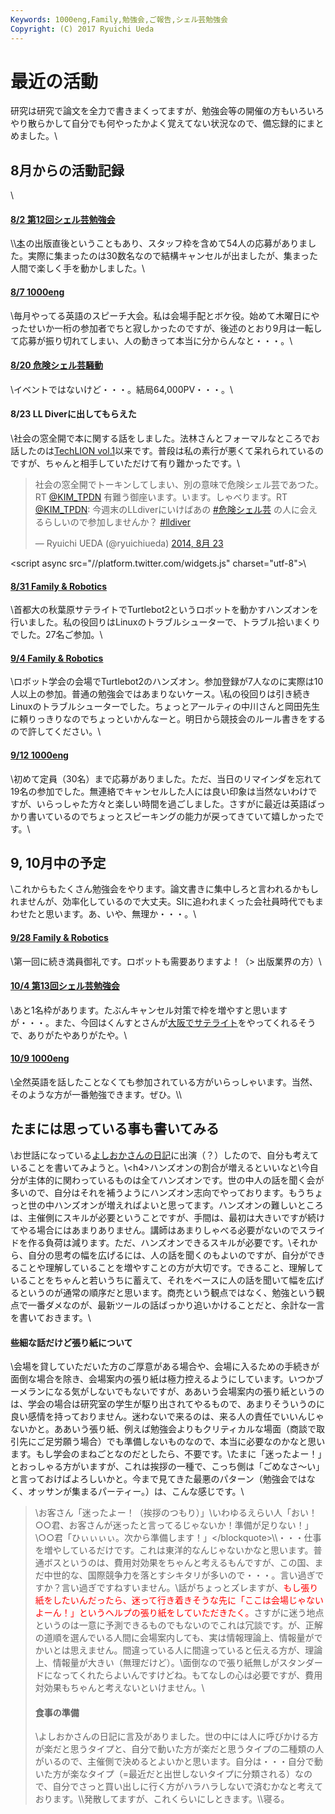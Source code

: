 ```yaml
---
Keywords: 1000eng,Family,勉強会,ご報告,シェル芸勉強会
Copyright: (C) 2017 Ryuichi Ueda
---
```


# 最近の活動
研究は研究で論文を全力で書きまくってますが、勉強会等の開催の方もいろいろやり散らかして自分でも何やったかよく覚えてない状況なので、備忘録的にまとめました。\\<h2>8月からの活動記録</h2>\\<h4><a href="https://www.usptomo.com/PAGE=20140803USPSTUDY" target="_blank">8/2 第12回シェル芸勉強会</a></h4>\\<!--more-->\\<a href="http://www.amazon.co.jp/gp/product/4048660683/ref=as_li_ss_tl?ie=UTF8&camp=247&creative=7399&creativeASIN=4048660683&linkCode=as2&tag=ryuichiueda-22">本</a><img src="http://ir-jp.amazon-adsystem.com/e/ir?t=ryuichiueda-22&l=as2&o=9&a=4048660683" width="1" height="1" border="0" alt="" style="border:none !important; margin:0px !important;" />の出版直後ということもあり、スタッフ枠を含めて54人の応募がありました。実際に集まったのは30数名なので結構キャンセルが出ましたが、集まった人間で楽しく手を動かしました。\\<h4><a href="http://1000.doorkeeper.jp/events/12358" target="_blank">8/7 1000eng</a></h4>\\毎月やってる英語のスピーチ大会。私は会場手配とボケ役。始めて木曜日にやったせいか一桁の参加者でちと寂しかったのですが、後述のとおり9月は一転して応募が振り切れてしまい、人の動きって本当に分からんなと・・・。\\<h4><a href="http://togetter.com/li/709172" target="_blank">8/20 危険シェル芸騒動</a></h4>\\イベントではないけど・・・。結局64,000PV・・・。\\<h4>8/23 LL Diverに出してもらえた</h4>\\社会の窓全開で本に関する話をしました。法林さんとフォーマルなところでお話したのは<a href="https://www.usptomo.com/?PAGE=20110401" target="_blank">TechLION vol.1</a>以来です。普段は私の素行が悪くて呆れられているのですが、ちゃんと相手していただけて有り難かったです。\\<blockquote class="twitter-tweet" lang="ja"><p>社会の窓全開でトーキンしてしまい、別の意味で危険シェル芸であつた。 RT <a href="https://twitter.com/KIM_TPDN">\@KIM_TPDN</a> 有難う御座います。います。しゃべります。RT <a href="https://twitter.com/KIM_TPDN">\@KIM_TPDN</a>: 今週末のLLdiverにいけばあの <a href="https://twitter.com/hashtag/%E5%8D%B1%E9%99%BA%E3%82%B7%E3%82%A7%E3%83%AB%E8%8A%B8?src=hash">#危険シェル芸</a> の人に会えるらしいので参加しませんか？ <a href="https://twitter.com/hashtag/lldiver?src=hash">#lldiver</a></p>&mdash; Ryuichi UEDA (\@ryuichiueda) <a href="https://twitter.com/ryuichiueda/status/503074513307725824">2014, 8月 23</a></blockquote>\<script async src="//platform.twitter.com/widgets.js" charset="utf-8"></script>\\<h4><a href="http://familyrobotics.doorkeeper.jp/events/13549" target="_blank">8/31 Family & Robotics</a></h4>\\首都大の秋葉原サテライトでTurtlebot2というロボットを動かすハンズオンを行いました。私の役回りはLinuxのトラブルシューターで、トラブル拾いまくりでした。27名ご参加。\\<h4><a href="http://familyrobotics.doorkeeper.jp/events/13550" target="_blank">9/4 Family & Robotics</a></h4>\\ロボット学会の会場でTurtlebot2のハンズオン。参加登録が7人なのに実際は10人以上の参加。普通の勉強会ではあまりないケース。\\私の役回りは引き続きLinuxのトラブルシューターでした。ちょっとアールティの中川さんと岡田先生に頼りっきりなのでちょっといかんなーと。明日から競技会のルール書きをするので許してください。\\<h4><a href="http://1000.doorkeeper.jp/events/14247" target="_blank">9/12 1000eng</a></h4>\\初めて定員（30名）まで応募がありました。ただ、当日のリマインダを忘れて19名の参加でした。無連絡でキャンセルした人には良い印象は当然ないわけですが、いらっしゃた方々と楽しい時間を過ごしました。さすがに最近は英語ばっかり書いているのでちょっとスピーキングの能力が戻ってきていて嬉しかったです。\\<h2>9, 10月中の予定</h2>\\これからもたくさん勉強会をやります。論文書きに集中しろと言われるかもしれませんが、効率化しているので大丈夫。SIに追われまくった会社員時代でもまわせたと思います。あ、いや、無理か・・・。\\<h4><a href="http://familyrobotics.doorkeeper.jp/events/13585" target="_blank">9/28 Family & Robotics</a></h4>\\第一回に続き満員御礼です。ロボットも需要ありますよ！（> 出版業界の方）\\<h4><a href="http://usptomo.doorkeeper.jp/events/15021" target="_blank">10/4 第13回シェル芸勉強会</a></h4>\\あと1名枠があります。たぶんキャンセル対策で枠を増やすと思いますが・・・。また、今回はくんすとさんが<a href="http://5f01b3bc1d81c1fae2378cdc89.doorkeeper.jp/" target="_blank">大阪でサテライト</a>をやってくれるそうで、ありがたやありがたや。\\<h4><a href="http://1000.doorkeeper.jp/events/15142" target="_blank">10/9 1000eng</a></h4>\\全然英語を話したことなくても参加されている方がいらっしゃいます。当然、そのような方が一番勉強できます。ぜひ。\\\\<h2>たまには思っている事も書いてみる</h2>\\お世話になっている<a href="http://d.hatena.ne.jp/hyoshiok/20140915/p1" target="_blank">よしおかさんの日記</a>に出演（？）したので、自分も考えていることを書いてみようと。\\\<h4>ハンズオンの割合が増えるといいなと</h4>\\今自分が主体的に関わっているものは全てハンズオンです。世の中人の話を聞く会が多いので、自分はそれを補うようにハンズオン志向でやっております。もうちょっと世の中ハンズオンが増えればよいと思ってます。ハンズオンの難しいところは、主催側にスキルが必要ということですが、手間は、最初は大きいですが続けてやる場合にはあまりありません。講師はあまりしゃべる必要がないのでスライドを作る負荷は減ります。ただ、ハンズオンできるスキルが必要です。\\それから、自分の思考の幅を広げるには、人の話を聞くのもよいのですが、自分ができることや理解していることを増やすことの方が大切です。できること、理解していることをちゃんと若いうちに蓄えて、それをベースに人の話を聞いて幅を広げるというのが通常の順序だと思います。商売という観点ではなく、勉強という観点で一番ダメなのが、最新ツールの話ばっかり追いかけることだと、余計な一言を書いておきます。\\<h4>些細な話だけど張り紙について</h4>\\会場を貸していただいた方のご厚意がある場合や、会場に入るための手続きが面倒な場合を除き、会場案内の張り紙は極力控えるようにしています。いつかブーメランになる気がしないでもないですが、ああいう会場案内の張り紙というのは、学会の場合は研究室の学生が駆り出されてやるもので、あまりそういうのに良い感情を持っておりません。迷わないで来るのは、来る人の責任でいいんじゃないかと。ああいう張り紙、例えば勉強会よりもクリティカルな場面（商談で取引先にご足労願う場合）でも準備しないものなので、本当に必要なのかなと思います。もし学会のまねごとなのだとしたら、不要です。\\たまに「迷ったよー！」とおっしゃる方がいますが、これは挨拶の一種で、こっち側は「ごめなさ〜い」と言っておけばよろしいかと。今まで見てきた最悪のパターン（勉強会ではなく、オッサンが集まるパーティー。）は、こんな感じです。\\<blockquote>\お客さん「迷ったよー！（挨拶のつもり）」\\いわゆるえらい人「おい！○○君、お客さんが迷ったと言ってるじゃないか！準備が足りない！」\\○○君「ひぃぃぃぃ。次から準備します！」\</blockquote>\\\・・・仕事を増やしているだけです。これは東洋的なんじゃないかなと思います。普通ボスというのは、費用対効果をちゃんと考えるもんですが、この国、まだ中世的な、国際競争力を落とすシキタリが多いので・・・。言い過ぎですか？言い過ぎですねすいません。\\話がちょっとズレますが、<span style="color:red">もし張り紙をしたいんだったら、迷って行き着きそうな先に「ここは会場じゃないよーん！」というヘルプの張り紙をしていただきたく。</span>さすがに迷う地点というのは一意に予測できるものでもないのでこれは冗談です。が、正解の道順を選んでいる人間に会場案内しても、実は情報理論上、情報量がでかいとは思えません。間違っている人に間違っていると伝える方が、理論上、情報量が大きい（無理だけど）。\\面倒なので張り紙無しがスタンダードになってくれたらよいんですけどね。もてなしの心は必要ですが、費用対効果もちゃんと考えないといけません。\\<h4>食事の準備</h4>\\よしおかさんの日記に言及がありました。世の中には人に呼びかける方が楽だと思うタイプと、自分で動いた方が楽だと思うタイプの二種類の人がいるので、主催側で決めるとよいかと思います。自分は・・・自分で動いた方が楽なタイプ（=最近だと出世しないタイプに分類される）なので、自分でさっと買い出しに行く方がハラハラしないで済むかなと考えております。\\\発散してますが、これくらいにしときます。\\\寝る。
